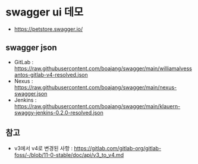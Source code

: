 # swagger ui 데모

* https://petstore.swagger.io/

## swagger json

* GitLab : https://raw.githubusercontent.com/boajang/swagger/main/williamalvessantos-gitlab-v4-resolved.json 
* Nexus : https://raw.githubusercontent.com/boajang/swagger/main/nexus-swagger.json
* Jenkins : https://raw.githubusercontent.com/boajang/swagger/main/klauern-swaggy-jenkins-0.2.0-resolved.json

## 참고 
* v3에서 v4로 변경된 사항 : https://gitlab.com/gitlab-org/gitlab-foss/-/blob/11-0-stable/doc/api/v3_to_v4.md 

